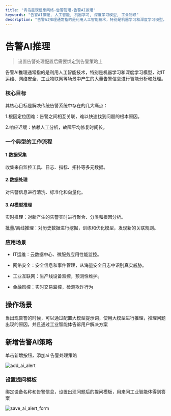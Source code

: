 ```yaml
---
title: "青岛星观信息网络-告警管理-告警AI推理"
keywords: "告警AI推理, 人工智能, 机器学习, 深度学习模型, 工业物联"
description: "告警AI推理通常指的是利用人工智能技术，特别是机器学习和深度学习模型，对IT运维、网络安全、工业物联网等场景中产生的大量告警信息进行智能分析和处理。"
---
```

# 告警AI推理


> 设置告警处理配置后需要绑定到告警策略上

告警AI推理通常指的是利用人工智能技术，特别是机器学习和深度学习模型，对IT运维、网络安全、工业物联网等场景中产生的大量告警信息进行智能分析和处理。

### 核心目标

其核心目标是解决传统告警系统中存在的几大痛点：


1.根因定位困难：告警之间相互关联，难以快速找到问题的根本原因。

2.响应迟缓：依赖人工分析，故障平均修复时间长。

### 一个典型的工作流程

#### 1.数据采集

收集来自监控工具、日志、指标、拓扑等多元数据。

#### 2.数据处理

对告警信息进行清洗、标准化和向量化。

#### 3.AI模型推理

实时推理：对新产生的告警实时进行聚合、分类和根因分析。

批量/离线推理：对历史数据进行挖掘，训练和优化模型，发现新的关联规则。

### 应用场景

- IT运维：云数据中心、微服务应用性能监控。

- 网络安全：安全信息和事件管理，从海量安全日志中识别真实威胁。

- 工业互联网：生产线设备监控，预测性维护。

- 金融风控：实时交易监控，检测欺诈行为



## 操作场景

当出现告警的时候，可以通过配置大模型提示词，使用大模型进行推理，推理问题出现的原因，并且通过工业智能体告诉用户解决方案

## 新增告警AI策略

单击新增按钮，添加ai 告警处理策略

![add_ai_alert](/docs-assets/img/alert/add_ai_alert.png)

### 设置提问模板

绑定设备名称和告警信息，设置出现问题后的提问模板，用来问工业智能体得到答案

![save_ai_alert_form](/docs-assets/img/alert/save_ai_alert_form.png)